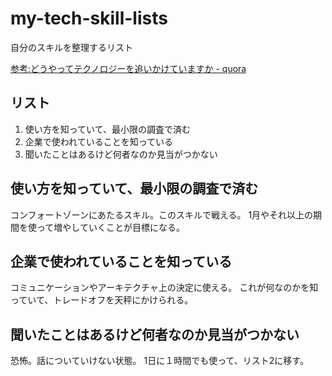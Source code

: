 # my-tech-skill-lists

自分のスキルを整理するリスト

[参考:どうやってテクノロジーを追いかけていますか - quora](https://jp.quora.com/どうやってテクノロジーを追いかけていますか-ジュ)

## リスト

1. 使い方を知っていて、最小限の調査で済む
1. 企業で使われていることを知っている
1. 聞いたことはあるけど何者なのか見当がつかない

## 使い方を知っていて、最小限の調査で済む

コンフォートゾーンにあたるスキル。このスキルで戦える。
1月やそれ以上の期間を使って増やしていくことが目標になる。

## 企業で使われていることを知っている

コミュニケーションやアーキテクチャ上の決定に使える。
これが何なのかを知っていて、トレードオフを天秤にかけられる。

## 聞いたことはあるけど何者なのか見当がつかない

恐怖。話についていけない状態。
1日に１時間でも使って、リスト2に移す。

